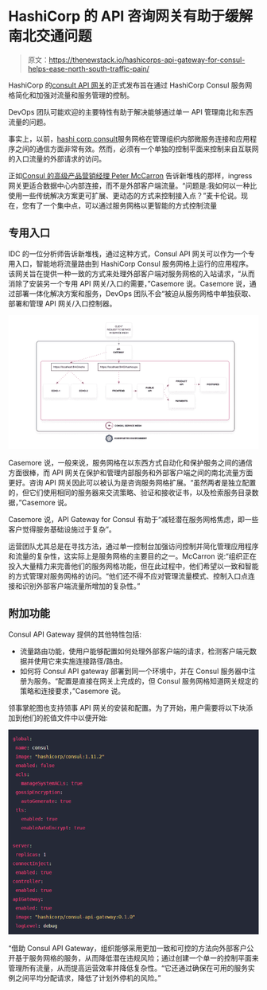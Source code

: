# HashiCorp 的 API 咨询网关有助于缓解南北交通问题

> 原文：<https://thenewstack.io/hashicorps-api-gateway-for-consul-helps-ease-north-south-traffic-pain/>

HashiCorp 的[consult API 网关](https://www.hashicorp.com/blog/announcing-hashicorp-consul-api-gateway)的正式发布旨在通过 HashiCorp Consul 服务网格简化和加强对流量和服务管理的控制。

DevOps 团队可能欢迎的主要特性有助于解决能够通过单一 API 管理南北和东西流量的问题。

事实上，以前，[hashi corp consult](https://www.consul.io/)服务网格在管理组织内部微服务连接和应用程序之间的通信方面非常有效。然而，必须有一个单独的控制平面来控制来自互联网的入口流量的外部请求的访问。

正如[Consul 的高级产品营销经理 Peter McCarron](https://www.linkedin.com/in/petercmccarron/) 告诉新堆栈的那样，ingress 网关更适合数据中心内部连接，而不是外部客户端流量。“问题是:我如何以一种比使用一些传统解决方案更可扩展、更动态的方式来控制接入点？”麦卡伦说。现在，您有了一个集中点，可以通过服务网格以更智能的方式控制流量

## 专用入口

IDC 的一位分析师告诉新堆栈，通过这种方式，Consul API 网关可以作为一个专用入口，智能地将流量路由到 HashiCorp Consul 服务网格上运行的应用程序。该网关旨在提供一种一致的方式来处理外部客户端对服务网格的入站请求，“从而消除了安装另一个专用 API 网关/入口的需要，”Casemore 说。Casemore 说，通过部署一体化解决方案和服务，DevOps 团队不会“被迫从服务网格中单独获取、部署和管理 API 网关/入口控制器。

![](img/3ea2f57f8f94a211fdd284a755c774a3.png)

Casemore 说，一般来说，服务网格在以东西方式自动化和保护服务之间的通信方面很棒，而 API 网关在保护和管理内部服务和外部客户端之间的南北流量方面更好。咨询 API 网关因此可以被认为是咨询服务网格扩展。“虽然两者是独立配置的，但它们使用相同的服务器来交流策略、验证和接收证书，以及检索服务目录数据，”Casemore 说。

Casemore 说，API Gateway for Consul 有助于“减轻潜在服务网格焦虑，即一些客户觉得服务基础设施过于复杂”。

运营团队尤其总是在寻找方法，通过单一控制台加强访问控制并简化管理应用程序和流量的复杂性，这实际上是服务网格的主要目的之一。McCarron 说:“组织正在投入大量精力来完善他们的服务网格功能，但在此过程中，他们希望以一致和智能的方式管理对服务网格的访问。“他们还不得不应对管理流量模式、控制入口点连接和识别外部客户端流量所增加的复杂性。”

## 附加功能

Consul API Gateway 提供的其他特性包括:

*   流量路由功能，使用户能够配置如何处理外部客户端的请求，检测客户端元数据并使用它来实施连接路径/路由。
*   如何将 Consul API gateway 部署到同一个环境中，并在 Consul 服务器中注册为服务。“配置是直接在网关上完成的，但 Consul 服务网格知道网关规定的策略和连接要求，”Casemore 说。

领事掌舵图也支持领事 API 网关的安装和配置。为了开始，用户需要将以下块添加到他们的舵值文件中以便开始:

![](img/192d3d86c321e1326e5ae9414392ddb1.png)

“借助 Consul API Gateway，组织能够采用更加一致和可控的方法向外部客户公开基于服务网格的服务，从而降低潜在违规风险；通过创建一个单一的控制平面来管理所有流量，从而提高运营效率并降低复杂性。“它还通过确保在可用的服务实例之间平均分配请求，降低了计划外停机的风险。”

<svg xmlns:xlink="http://www.w3.org/1999/xlink" viewBox="0 0 68 31" version="1.1"><title>Group</title> <desc>Created with Sketch.</desc></svg>
